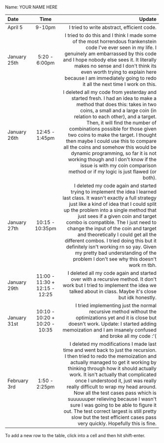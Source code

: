 Name: YOUR NAME HERE

| Date         |             Time              |                                                                                                                                                                                                                                                                                                                                                                                                                                                                                                                                                                         Update |
|:-------------|:-----------------------------:|-------------------------------------------------------------------------------------------------------------------------------------------------------------------------------------------------------------------------------------------------------------------------------------------------------------------------------------------------------------------------------------------------------------------------------------------------------------------------------------------------------------------------------------------------------------------------------:|
| April 5      |            9-10pm             |                                                                                                                                                                                                                                                                                                                                                                                                                                                                                                                                     I tried to write abstract, efficient code. |
| January 25th |         5:20 - 6:00pm         |                                                                                                                                                                                                                         I tried to do this and I think I made some of the most horrendous frankenstein code I've ever seen in my life. I genuinely am embarrassed by this code and I hope nobody else sees it. It literally makes no sense and I don't think its even worth trying to explain here because I am immediately going to redo it all the next time I work on this. |
| January 26th |        12:45 - 1:45pm         |                     I deleted all my code from yesterday and started fresh. I had an idea to make a method that does this: takes in two coins, a small and a large coin (in relation to each other), and a target. Then, it will find the number of combinations possible for those given two coins to make the target. I thought then maybe I could use this to compare all the coins and somehow this would be dynamic programming, so far it is not working though and I don't know if the issue is with my coin comparison method or if my logic is just flawed (or both). |
| January 27th |        10:15 - 10:35pm        |                            I deleted my code again and started trying to implement the idea I learned last class. It wasn't exactly a full strategy just like a kind of idea that I could split up the problem into a single method that just sees if a given coin and target combo is compatible. The I just need to change the input of the coin and target and theoretically I could get all the different combos. I tried doing this but it definitely isn't working rn so yay. Given my pretty bad understanding of the problem I don't see why this doesn't work rn tbh. |
| January 29th | 11:00 - 11:30 + 12:15 - 12:25 |                                                                                                                                                                                                                                                                                                                                                                                             I deleted all my code again and started over with a recursive method. It don't work but I tried to implement the idea we talked about in class. Maybe it's close but idk honestly. |
| January 31st | 10:10 - 10:20 + 10:20 - 10:35 |                                                                                                                                                                                                                                                                                                                                                                I tried implementing just the normal recursive method without the optimizations yet and it is close but doesn't work. Update: I started adding memoization and I am insanely confused and broke all my code :'( |
| February 3rd |         1:50 - 2:25pm         | I deleted my modifications I made last time and went back to just the recursion. I then tried to redo the memoization and actually managed to get it working by thinking through how it should actually work. It isn't actually that complicated once I understood it, just was really really difficult to wrap my head around. Now all the test cases pass which is suuuuuuper relieving because I wasn't sure I was going to be able to figure it out. The test correct largest is still pretty slow but the test efficient cases pass very quickly. Hopefully this is fine. |


To add a new row to the table, click into a cell and then hit shift-enter.